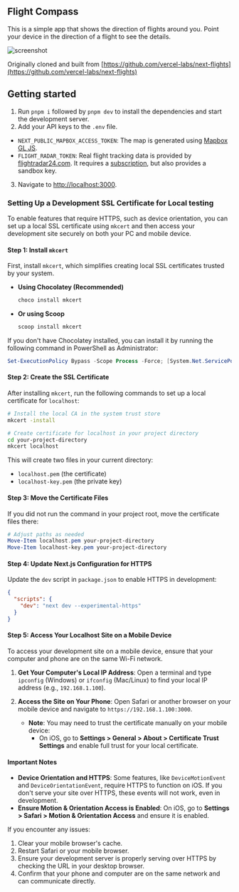 ## Flight Compass

This is a simple app that shows the direction of flights around you. Point your device in the direction of a flight to see the details.

![screenshot](https://utfs.io/f/Wv1sRGMowdW8rOgLukJLyHh5FXu8msTKP9jGq3UdcEk6oYJz)

Originally cloned and built from [https://github.com/vercel-labs/next-flights](https://github.com/vercel-labs/next-flights)

## Getting started

1. Run `pnpm i` followed by `pnpm dev` to install the dependencies and start the development server.
2. Add your API keys to the `.env` file.

- `NEXT_PUBLIC_MAPBOX_ACCESS_TOKEN`: The map is generated using [Mapbox GL JS](https://docs.mapbox.com/mapbox-gl-js/api/).
- `FLIGHT_RADAR_TOKEN`: Real flight tracking data is provided by [flightradar24.com](https://www.flightradar24.com/). It requires a [subscription](https://fr24api.flightradar24.com/subscriptions-and-credits), but also provides a sandbox key.

3. Navigate to [http://localhost:3000](http://localhost:3000).

### Setting Up a Development SSL Certificate for Local testing

To enable features that require HTTPS, such as device orientation, you can set up a local SSL certificate using `mkcert` and then access your development site securely on both your PC and mobile device.

#### Step 1: Install `mkcert`

First, install `mkcert`, which simplifies creating local SSL certificates trusted by your system.

- **Using Chocolatey (Recommended)**
  ```bash
  choco install mkcert
  ```

- **Or using Scoop**
  ```bash
  scoop install mkcert
  ```

If you don't have Chocolatey installed, you can install it by running the following command in PowerShell as Administrator:
  ```powershell
  Set-ExecutionPolicy Bypass -Scope Process -Force; [System.Net.ServicePointManager]::SecurityProtocol = [System.Net.ServicePointManager]::SecurityProtocol -bor 3072; iex ((New-Object System.Net.WebClient).DownloadString('https://community.chocolatey.org/install.ps1'))
  ```

#### Step 2: Create the SSL Certificate

After installing `mkcert`, run the following commands to set up a local certificate for `localhost`:

```bash
# Install the local CA in the system trust store
mkcert -install

# Create certificate for localhost in your project directory
cd your-project-directory
mkcert localhost
```

This will create two files in your current directory:
- `localhost.pem` (the certificate)
- `localhost-key.pem` (the private key)

#### Step 3: Move the Certificate Files

If you did not run the command in your project root, move the certificate files there:

```powershell
# Adjust paths as needed
Move-Item localhost.pem your-project-directory
Move-Item localhost-key.pem your-project-directory
```

#### Step 4: Update Next.js Configuration for HTTPS

Update the `dev` script in `package.json` to enable HTTPS in development:

```json
{
  "scripts": {
    "dev": "next dev --experimental-https"
  }
}
```

#### Step 5: Access Your Localhost Site on a Mobile Device

To access your development site on a mobile device, ensure that your computer and phone are on the same Wi-Fi network.

1. **Get Your Computer's Local IP Address**: Open a terminal and type `ipconfig` (Windows) or `ifconfig` (Mac/Linux) to find your local IP address (e.g., `192.168.1.100`).
2. **Access the Site on Your Phone**: Open Safari or another browser on your mobile device and navigate to `https://192.168.1.100:3000`. 

   - **Note**: You may need to trust the certificate manually on your mobile device:
     - On iOS, go to **Settings > General > About > Certificate Trust Settings** and enable full trust for your local certificate.

#### Important Notes

- **Device Orientation and HTTPS**: Some features, like `DeviceMotionEvent` and `DeviceOrientationEvent`, require HTTPS to function on iOS. If you don't serve your site over HTTPS, these events will not work, even in development.
- **Ensure Motion & Orientation Access is Enabled**: On iOS, go to **Settings > Safari > Motion & Orientation Access** and ensure it is enabled.

If you encounter any issues:
1. Clear your mobile browser's cache.
2. Restart Safari or your mobile browser.
3. Ensure your development server is properly serving over HTTPS by checking the URL in your desktop browser.
4. Confirm that your phone and computer are on the same network and can communicate directly.